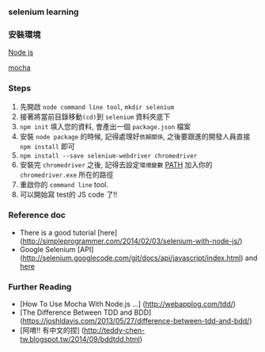 ### selenium learning
### 安裝環境
[Node js](https://nodejs.org/)

[mocha](http://mochajs.org/)
### Steps
1. 先開啟 `node command line tool`, `mkdir selenium`
2. 接著將當前目錄移動`(cd)`到 `selenium` 資料夾底下
3. `npm init` 填入您的資料, 會產出一個 `package.json` 檔案
4. 安裝 `node package` 的時候, 記得處理好`依賴關係`, 之後要跟進的開發人員直接 `npm install` 即可
5. `npm install --save selenium-webdriver chromedriver` 
6. 安裝完 `chromedriver` 之後, 記得去設定`環境變數` [PATH](https://en.wikipedia.org/wiki/PATH_%28variable%29) 加入你的`chromedriver.exe`  所在的路徑
7. 重啟你的 `command line` tool.
8. 可以開始寫 test的 JS code 了!!

### Reference doc
- There is a good tutorial [here] (http://simpleprogrammer.com/2014/02/03/selenium-with-node-js/)
- Google Selenium [API] (http://selenium.googlecode.com/git/docs/api/javascript/index.html) and [here](https://code.google.com/p/selenium/wiki/WebDriverJs)

### Further Reading
- [How To Use Mocha With Node.js ...] (http://webapplog.com/tdd/)
- [The Difference Between TDD and BDD] (https://joshldavis.com/2013/05/27/difference-between-tdd-and-bdd/)
- [阿唷!! 有中文的捏] (http://teddy-chen-tw.blogspot.tw/2014/09/bddtdd.html)

